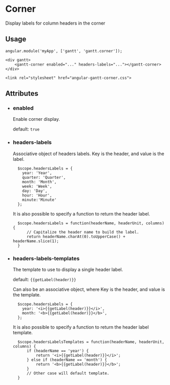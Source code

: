 # Corner

Display labels for column headers in the corner

## Usage

    angular.module('myApp', ['gantt', 'gantt.corner']);
    
<!-- -->

    <div gantt>
        <gantt-corner enabled="..." headers-labels="..."></gantt-corner>
    </div>

<!-- -->

    <link rel="stylesheet" href="angular-gantt-corner.css">

## Attributes

- ### enabled

    Enable corner display.
  
    default: `true`

- ### headers-labels
 
    Associative object of headers labels. Key is the header, and value is the label.

        $scope.headersLabels = { 
          year: 'Year', 
          quarter: 'Quarter', 
          month: 'Month', 
          week: 'Week', 
          day: 'Day', 
          hour: 'Hour', 
          minute:'Minute'
        };
        
    It is also possible to specify a function to return the header label.
    
        $scope.headersLabels = function(headerName, headerUnit, columns) {
            // Capitalize the header name to build the label.
            return headerName.charAt(0).toUpperCase() + headerName.slice(1);
        }

- ### headers-labels-templates

    The template to use to display a single header label.
    
    default: `{{getLabel(header)}}`
    
    Can also be an associative object, where Key is the header, and value is the template.
    
        $scope.headersLabels = { 
          year: '<i>{{getLabel(header)}}</i>', 
          month: '<b>{{getLabel(header)}}</b>', 
        };
    
    It is also possible to specify a function to return the header label template.
    
        $scope.headersLabelsTemplates = function(headerName, headerUnit, columns) {
            if (headerName == 'year') {
                return '<i>{{getLabel(header)}}</i>';
            } else if (headerName == 'month') {
                return '<b>{{getLabel(header)}}</b>';
            }
            // Other case will default template.
        }
